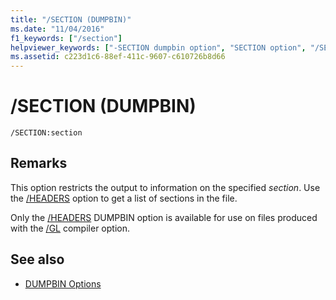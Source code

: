 ```yaml
---
title: "/SECTION (DUMPBIN)"
ms.date: "11/04/2016"
f1_keywords: ["/section"]
helpviewer_keywords: ["-SECTION dumpbin option", "SECTION option", "/SECTION dumpbin option", "SECTION dumpbin option"]
ms.assetid: c223d1c6-88ef-411c-9607-c610726b8d66
---
```

# /SECTION (DUMPBIN)

```
/SECTION:section
```

## Remarks

This option restricts the output to information on the specified *section*. Use the [/HEADERS](../../build/reference/headers.md) option to get a list of sections in the file.

Only the [/HEADERS](../../build/reference/headers.md) DUMPBIN option is available for use on files produced with the [/GL](../../build/reference/gl-whole-program-optimization.md) compiler option.

## See also

- [DUMPBIN Options](../../build/reference/dumpbin-options.md)

